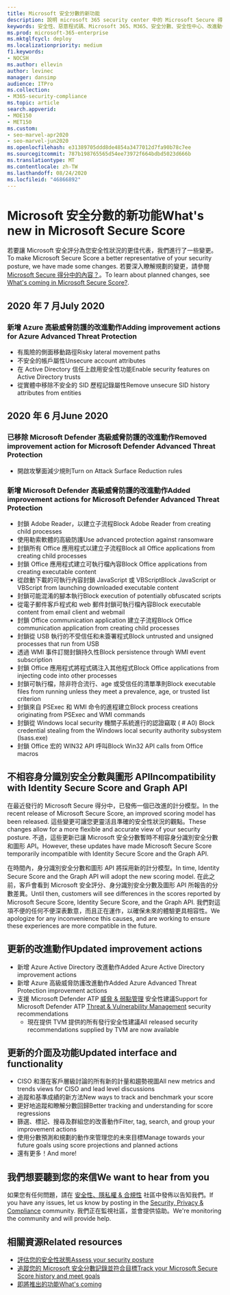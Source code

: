 ```yaml
---
title: Microsoft 安全分數的新功能
description: 說明 microsoft 365 security center 中的 Microsoft Secure 得分發生了哪些新的變更。
keywords: 安全性、惡意程式碼、Microsoft 365、M365、安全分數、安全性中心、改進動作
ms.prod: microsoft-365-enterprise
ms.mktglfcycl: deploy
ms.localizationpriority: medium
f1.keywords:
- NOCSH
ms.author: ellevin
author: levinec
manager: dansimp
audience: ITPro
ms.collection:
- M365-security-compliance
ms.topic: article
search.appverid:
- MOE150
- MET150
ms.custom:
- seo-marvel-apr2020
- seo-marvel-jun2020
ms.openlocfilehash: e31389705ddd8de4854a3477012d7fa90b78c7ee
ms.sourcegitcommit: 787b198765565d54ee73972f664bdbd5023d666b
ms.translationtype: MT
ms.contentlocale: zh-TW
ms.lasthandoff: 08/24/2020
ms.locfileid: "46866892"
---
```

# <a name="whats-new-in-microsoft-secure-score"></a><span data-ttu-id="ba310-104">Microsoft 安全分數的新功能</span><span class="sxs-lookup"><span data-stu-id="ba310-104">What's new in Microsoft Secure Score</span></span>

<span data-ttu-id="ba310-105">若要讓 Microsoft 安全評分為您安全性狀況的更佳代表，我們進行了一些變更。</span><span class="sxs-lookup"><span data-stu-id="ba310-105">To make Microsoft Secure Score a better representative of your security posture, we have made some changes.</span></span> <span data-ttu-id="ba310-106">若要深入瞭解規劃的變更，請參閱 [Microsoft Secure 得分中的內容？](microsoft-secure-score-whats-coming.md)。</span><span class="sxs-lookup"><span data-stu-id="ba310-106">To learn about planned changes, see [What's coming in Microsoft Secure Score?](microsoft-secure-score-whats-coming.md).</span></span>

## <a name="july-2020"></a><span data-ttu-id="ba310-107">2020 年 7 月</span><span class="sxs-lookup"><span data-stu-id="ba310-107">July 2020</span></span>

### <a name="adding-improvement-actions-for-azure-advanced-threat-protection"></a><span data-ttu-id="ba310-108">新增 Azure 高級威脅防護的改進動作</span><span class="sxs-lookup"><span data-stu-id="ba310-108">Adding improvement actions for Azure Advanced Threat Protection</span></span>

- <span data-ttu-id="ba310-109">有風險的側面移動路徑</span><span class="sxs-lookup"><span data-stu-id="ba310-109">Risky lateral movement paths</span></span>
- <span data-ttu-id="ba310-110">不安全的帳戶屬性</span><span class="sxs-lookup"><span data-stu-id="ba310-110">Unsecure account attributes</span></span>
- <span data-ttu-id="ba310-111">在 Active Directory 信任上啟用安全性功能</span><span class="sxs-lookup"><span data-stu-id="ba310-111">Enable security features on Active Directory trusts</span></span>
- <span data-ttu-id="ba310-112">從實體中移除不安全的 SID 歷程記錄屬性</span><span class="sxs-lookup"><span data-stu-id="ba310-112">Remove unsecure SID history attributes from entities</span></span>

## <a name="june-2020"></a><span data-ttu-id="ba310-113">2020 年 6 月</span><span class="sxs-lookup"><span data-stu-id="ba310-113">June 2020</span></span>

### <a name="removed-improvement-action-for-microsoft-defender-advanced-threat-protection"></a><span data-ttu-id="ba310-114">已移除 Microsoft Defender 高級威脅防護的改進動作</span><span class="sxs-lookup"><span data-stu-id="ba310-114">Removed improvement action for Microsoft Defender Advanced Threat Protection</span></span>

* <span data-ttu-id="ba310-115">開啟攻擊面減少規則</span><span class="sxs-lookup"><span data-stu-id="ba310-115">Turn on Attack Surface Reduction rules</span></span>

### <a name="added-improvement-actions-for-microsoft-defender-advanced-threat-protection"></a><span data-ttu-id="ba310-116">新增 Microsoft Defender 高級威脅防護的改進動作</span><span class="sxs-lookup"><span data-stu-id="ba310-116">Added improvement actions for Microsoft Defender Advanced Threat Protection</span></span>

* <span data-ttu-id="ba310-117">封鎖 Adobe Reader，以建立子流程</span><span class="sxs-lookup"><span data-stu-id="ba310-117">Block Adobe Reader from creating child processes</span></span>
* <span data-ttu-id="ba310-118">使用勒索軟體的高級防護</span><span class="sxs-lookup"><span data-stu-id="ba310-118">Use advanced protection against ransomware</span></span>
* <span data-ttu-id="ba310-119">封鎖所有 Office 應用程式以建立子流程</span><span class="sxs-lookup"><span data-stu-id="ba310-119">Block all Office applications from creating child processes</span></span>
* <span data-ttu-id="ba310-120">封鎖 Office 應用程式建立可執行檔內容</span><span class="sxs-lookup"><span data-stu-id="ba310-120">Block Office applications from creating executable content</span></span>
* <span data-ttu-id="ba310-121">從啟動下載的可執行內容封鎖 JavaScript 或 VBScript</span><span class="sxs-lookup"><span data-stu-id="ba310-121">Block JavaScript or VBScript from launching downloaded executable content</span></span>
* <span data-ttu-id="ba310-122">封鎖可能混淆的腳本執行</span><span class="sxs-lookup"><span data-stu-id="ba310-122">Block execution of potentially obfuscated scripts</span></span>
* <span data-ttu-id="ba310-123">從電子郵件客戶程式和 web 郵件封鎖可執行檔內容</span><span class="sxs-lookup"><span data-stu-id="ba310-123">Block executable content from email client and webmail</span></span>
* <span data-ttu-id="ba310-124">封鎖 Office communication application 建立子流程</span><span class="sxs-lookup"><span data-stu-id="ba310-124">Block Office communication application from creating child processes</span></span>
* <span data-ttu-id="ba310-125">封鎖從 USB 執行的不受信任和未簽署程式</span><span class="sxs-lookup"><span data-stu-id="ba310-125">Block untrusted and unsigned processes that run from USB</span></span>
* <span data-ttu-id="ba310-126">透過 WMI 事件訂閱封鎖持久性</span><span class="sxs-lookup"><span data-stu-id="ba310-126">Block persistence through WMI event subscription</span></span>
* <span data-ttu-id="ba310-127">封鎖 Office 應用程式將程式碼注入其他程式</span><span class="sxs-lookup"><span data-stu-id="ba310-127">Block Office applications from injecting code into other processes</span></span>
* <span data-ttu-id="ba310-128">封鎖可執行檔，除非符合流行、age 或受信任的清單準則</span><span class="sxs-lookup"><span data-stu-id="ba310-128">Block executable files from running unless they meet a prevalence, age, or trusted list criterion</span></span>
* <span data-ttu-id="ba310-129">封鎖來自 PSExec 和 WMI 命令的進程建立</span><span class="sxs-lookup"><span data-stu-id="ba310-129">Block process creations originating from PSExec and WMI commands</span></span>
* <span data-ttu-id="ba310-130">封鎖從 Windows local security 機關子系統進行的認證竊取 ( # A0) </span><span class="sxs-lookup"><span data-stu-id="ba310-130">Block credential stealing from the Windows local security authority subsystem (lsass.exe)</span></span>
* <span data-ttu-id="ba310-131">封鎖 Office 宏的 WIN32 API 呼叫</span><span class="sxs-lookup"><span data-stu-id="ba310-131">Block Win32 API calls from Office macros</span></span>

## <a name="incompatibility-with-identity-secure-score-and-graph-api"></a><span data-ttu-id="ba310-132">不相容身分識別安全分數與圖形 API</span><span class="sxs-lookup"><span data-stu-id="ba310-132">Incompatibility with Identity Secure Score and Graph API</span></span>

<span data-ttu-id="ba310-133">在最近發行的 Microsoft Secure 得分中，已發佈一個已改進的計分模型。</span><span class="sxs-lookup"><span data-stu-id="ba310-133">In the recent release of Microsoft Secure Score, an improved scoring model has been released.</span></span> <span data-ttu-id="ba310-134">這些變更可讓您更靈活且準確的安全性狀況的觀點。</span><span class="sxs-lookup"><span data-stu-id="ba310-134">These changes allow for a more flexible and accurate view of your security posture.</span></span> <span data-ttu-id="ba310-135">不過，這些更新已讓 Microsoft 安全分數暫時不相容身分識別安全分數和圖形 API。</span><span class="sxs-lookup"><span data-stu-id="ba310-135">However, these updates have made Microsoft Secure Score temporarily incompatible with Identity Secure Score and the Graph API.</span></span>

<span data-ttu-id="ba310-136">在時間內，身分識別安全分數和圖形 API 將採用新的計分模型。</span><span class="sxs-lookup"><span data-stu-id="ba310-136">In time, Identity Secure Score and the Graph API will adopt the new scoring model.</span></span> <span data-ttu-id="ba310-137">在此之前，客戶會看到 Microsoft 安全評分、身分識別安全分數及圖形 API 所報告的分數差異。</span><span class="sxs-lookup"><span data-stu-id="ba310-137">Until then, customers will see differences in the scores reported by Microsoft Secure Score, Identity Secure Score, and the Graph API.</span></span> <span data-ttu-id="ba310-138">我們對這項不便的任何不便深表歉意，而且正在運作，以確保未來的體驗更具相容性。</span><span class="sxs-lookup"><span data-stu-id="ba310-138">We apologize for any inconvenience this causes, and are working to ensure these experiences are more compatible in the future.</span></span>

## <a name="updated-improvement-actions"></a><span data-ttu-id="ba310-139">更新的改進動作</span><span class="sxs-lookup"><span data-stu-id="ba310-139">Updated improvement actions</span></span>

- <span data-ttu-id="ba310-140">新增 Azure Active Directory 改進動作</span><span class="sxs-lookup"><span data-stu-id="ba310-140">Added Azure Active Directory improvement actions</span></span>
- <span data-ttu-id="ba310-141">新增 Azure 高級威脅防護改進動作</span><span class="sxs-lookup"><span data-stu-id="ba310-141">Added Azure Advanced Threat Protection improvement actions</span></span>
- <span data-ttu-id="ba310-142">支援 Microsoft Defender ATP [威脅 & 弱點管理](https://docs.microsoft.com/windows/security/threat-protection/microsoft-defender-atp/next-gen-threat-and-vuln-mgt) 安全性建議</span><span class="sxs-lookup"><span data-stu-id="ba310-142">Support for Microsoft Defender ATP [Threat & Vulnerability Management](https://docs.microsoft.com/windows/security/threat-protection/microsoft-defender-atp/next-gen-threat-and-vuln-mgt) security recommendations</span></span>
    - <span data-ttu-id="ba310-143">現在提供 TVM 提供的所有發行安全性建議</span><span class="sxs-lookup"><span data-stu-id="ba310-143">All released security recommendations supplied by TVM are now available</span></span>

## <a name="updated-interface-and-functionality"></a><span data-ttu-id="ba310-144">更新的介面及功能</span><span class="sxs-lookup"><span data-stu-id="ba310-144">Updated interface and functionality</span></span>

* <span data-ttu-id="ba310-145">CISO 和潛在客戶層級討論的所有新的計量和趨勢視圖</span><span class="sxs-lookup"><span data-stu-id="ba310-145">All new metrics and trends views for CISO and lead level discussions</span></span>
* <span data-ttu-id="ba310-146">追蹤和基準成績的新方法</span><span class="sxs-lookup"><span data-stu-id="ba310-146">New ways to track and benchmark your score</span></span>
* <span data-ttu-id="ba310-147">更好地追蹤和瞭解分數回歸</span><span class="sxs-lookup"><span data-stu-id="ba310-147">Better tracking and understanding for score regressions</span></span>
* <span data-ttu-id="ba310-148">篩選、標記、搜尋及群組您的改善動作</span><span class="sxs-lookup"><span data-stu-id="ba310-148">Filter, tag, search, and group your improvement actions</span></span>
* <span data-ttu-id="ba310-149">使用分數預測和規劃的動作來管理您的未來目標</span><span class="sxs-lookup"><span data-stu-id="ba310-149">Manage towards your future goals using score projections and planned actions</span></span>
* <span data-ttu-id="ba310-150">還有更多！</span><span class="sxs-lookup"><span data-stu-id="ba310-150">And more!</span></span>

## <a name="we-want-to-hear-from-you"></a><span data-ttu-id="ba310-151">我們想要聽到您的來信</span><span class="sxs-lookup"><span data-stu-id="ba310-151">We want to hear from you</span></span>

<span data-ttu-id="ba310-152">如果您有任何問題，請在 [安全性、隱私權 & 合規性](https://techcommunity.microsoft.com/t5/Security-Privacy-Compliance/bd-p/security_privacy) 社區中發佈以告知我們。</span><span class="sxs-lookup"><span data-stu-id="ba310-152">If you have any issues, let us know by posting in the [Security, Privacy & Compliance](https://techcommunity.microsoft.com/t5/Security-Privacy-Compliance/bd-p/security_privacy) community.</span></span> <span data-ttu-id="ba310-153">我們正在監視社區，並會提供協助。</span><span class="sxs-lookup"><span data-stu-id="ba310-153">We're monitoring the community and will provide help.</span></span>

## <a name="related-resources"></a><span data-ttu-id="ba310-154">相關資源</span><span class="sxs-lookup"><span data-stu-id="ba310-154">Related resources</span></span>

- [<span data-ttu-id="ba310-155">評估您的安全性狀態</span><span class="sxs-lookup"><span data-stu-id="ba310-155">Assess your security posture</span></span>](microsoft-secure-score-improvement-actions.md)
- [<span data-ttu-id="ba310-156">追蹤您的 Microsoft 安全分數記錄並符合目標</span><span class="sxs-lookup"><span data-stu-id="ba310-156">Track your Microsoft Secure Score history and meet goals</span></span>](microsoft-secure-score-history-metrics-trends.md)
- [<span data-ttu-id="ba310-157">即將推出的功能</span><span class="sxs-lookup"><span data-stu-id="ba310-157">What's coming</span></span>](microsoft-secure-score-whats-coming.md)
